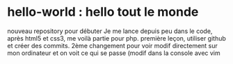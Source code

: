 # hello-world : hello tout le monde
nouveau repository pour débuter
Je me lance depuis peu dans le code, après html5 et css3, me voilà partie pour php. première leçon, utiliser github et créer des commits.
2ème changement pour voir
modif directement sur mon ordinateur et on voit ce qui se passe (modif dans la console avec vim

